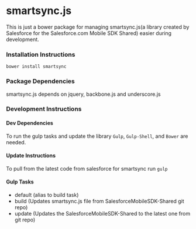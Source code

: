 # smartsync.js 

This is just a bower package for managing smartsync.js(a library created by Salesforce for the Salesforce.com Mobile SDK Shared) easier during development.

### Installation Instructions
`bower install smartsync`

### Package Dependencies
smartsync.js depends on jquery, backbone.js and underscore.js

### Development Instructions

#### Dev Dependencies

To run the gulp tasks and update the library `Gulp`, `Gulp-Shell`, and `Bower` are needed.

#### Update Instructions
To pull from the latest code from salesforce for smartsync run `gulp`

#### Gulp Tasks
* default (alias to build task)
* build (Updates smartsync.js file from SalesforceMobileSDK-Shared git repo)
* update (Updates the SalesforceMobileSDK-Shared to the latest one from git repo)

